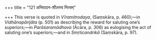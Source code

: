 +++
title = "121 अभिवादन-शीलस्य नित्यम्"

+++
This verse is quoted in *Vīramitrodaya*, (Saṃskāra, p. 460);—in
*Vidhānapārijāta* (p. 501) as describing the reward for saluting one’s
superiors;—in *Parāśaramādhava* (Ācāra, p. 306) as eulogising the act of
saluting one’s superiors;—and in *Smṛticandrikā* (Saṃskāra, p. 97).


